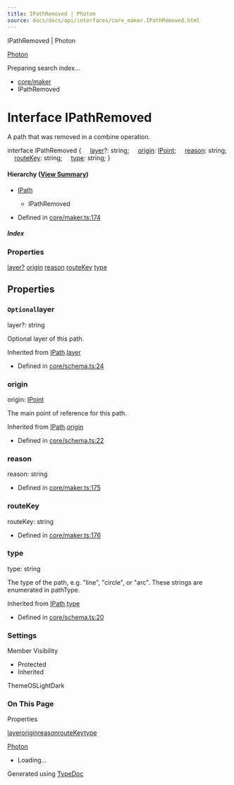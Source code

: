 ```yaml
---
title: IPathRemoved | Photon
source: docs/docs/api/interfaces/core_maker.IPathRemoved.html
---
```


IPathRemoved | Photon

[Photon](../index.html)




Preparing search index...

* [core/maker](../modules/core_maker.html)
* IPathRemoved

# Interface IPathRemoved

A path that was removed in a combine operation.

interface IPathRemoved {
    [layer](#layer)?: string;
    [origin](#origin): [IPoint](core_schema.IPoint.html);
    [reason](#reason): string;
    [routeKey](#routekey): string;
    [type](#type): string;
}

#### Hierarchy ([View Summary](../hierarchy.html#core/maker.IPathRemoved))

* [IPath](core_schema.IPath.html)
  + IPathRemoved

* Defined in [core/maker.ts:174](https://github.com/mwhite454/photon/blob/main/packages/photon/src/core/maker.ts#L174)

##### Index

### Properties

[layer?](#layer)
[origin](#origin)
[reason](#reason)
[routeKey](#routekey)
[type](#type)

## Properties

### `Optional`layer

layer?: string

Optional layer of this path.

Inherited from [IPath](core_schema.IPath.html).[layer](core_schema.IPath.html#layer)

* Defined in [core/schema.ts:24](https://github.com/mwhite454/photon/blob/main/packages/photon/src/core/schema.ts#L24)

### origin

origin: [IPoint](core_schema.IPoint.html)

The main point of reference for this path.

Inherited from [IPath](core_schema.IPath.html).[origin](core_schema.IPath.html#origin)

* Defined in [core/schema.ts:22](https://github.com/mwhite454/photon/blob/main/packages/photon/src/core/schema.ts#L22)

### reason

reason: string

* Defined in [core/maker.ts:175](https://github.com/mwhite454/photon/blob/main/packages/photon/src/core/maker.ts#L175)

### routeKey

routeKey: string

* Defined in [core/maker.ts:176](https://github.com/mwhite454/photon/blob/main/packages/photon/src/core/maker.ts#L176)

### type

type: string

The type of the path, e.g. "line", "circle", or "arc". These strings are enumerated in pathType.

Inherited from [IPath](core_schema.IPath.html).[type](core_schema.IPath.html#type)

* Defined in [core/schema.ts:20](https://github.com/mwhite454/photon/blob/main/packages/photon/src/core/schema.ts#L20)

### Settings

Member Visibility

* Protected
* Inherited

ThemeOSLightDark

### On This Page

Properties

[layer](#layer)[origin](#origin)[reason](#reason)[routeKey](#routekey)[type](#type)

[Photon](../index.html)

* Loading...

Generated using [TypeDoc](https://typedoc.org/)
